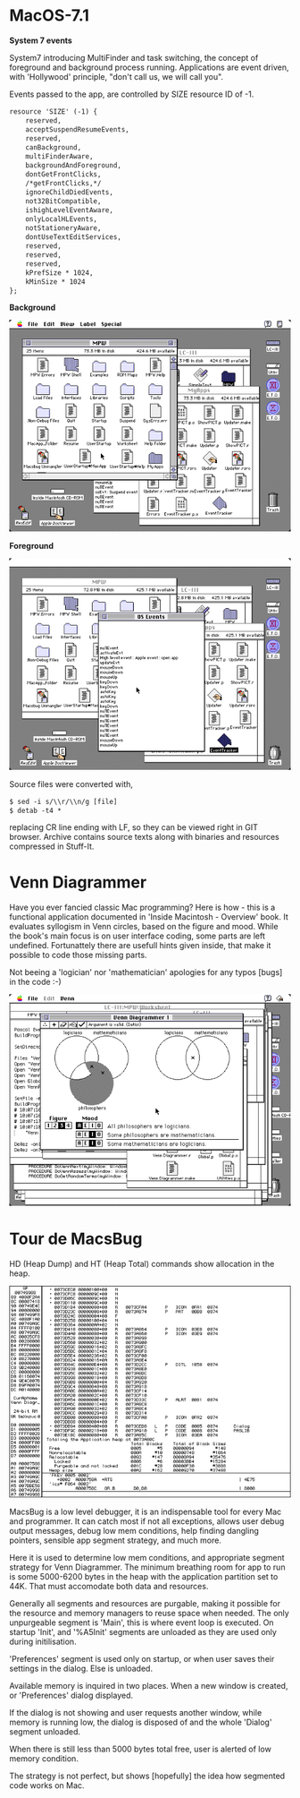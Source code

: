 # MacOS-7.1

**System 7 events**

System7 introducing MultiFinder and task switching, the concept of foreground and background process running. Applications are event driven, with 'Hollywood' principle, "don't call us, we will call you".

Events passed to the app, are controlled by SIZE resource ID of -1.

	resource 'SIZE' (-1) {
		reserved,
		acceptSuspendResumeEvents,
		reserved,
		canBackground,
		multiFinderAware,
		backgroundAndForeground,
		dontGetFrontClicks,
		/*getFrontClicks,*/
		ignoreChildDiedEvents,
		not32BitCompatible,
		ishighLevelEventAware,
		onlyLocalHLEvents,
		notStationeryAware,
		dontUseTextEditServices,
		reserved,
		reserved,
		reserved,
		kPrefSize * 1024,
		kMinSize * 1024
	};

**Background**

![RGB](OS71-Events-bg.png??raw=true "System7 events")

**Foreground**

![RGB](OS71-Events.png??raw=true "System7 events")

Source files were converted with,

	$ sed -i s/\\r/\\n/g [file]
	$ detab -t4 *

replacing CR line ending with LF, so they can be viewed right in GIT browser. Archive contains source texts along with binaries and resources compressed in Stuff-It.


# Venn Diagrammer

Have you ever fancied classic Mac programming? Here is how - this is a functional application documented in 'Inside Macintosh - Overview' book. It evaluates syllogism in Venn circles, based on the figure and mood. While the book's main focus is on user interface coding, some parts are left undefined. Fortunattely there are usefull hints given inside, that make it possible to code those missing parts. 

Not beeing a 'logician' nor 'mathematician' apologies for any typos [bugs] in the code :-) 

![RGB](Syllogism.png??raw=true "Venn diagrams")


# Tour de MacsBug

HD (Heap Dump)  and HT (Heap Total) commands show allocation in the heap.

![RGB](MacsBug.png??raw=true "User Break")

MacsBug is a low level debugger, it is an indispensable tool for every Mac and programmer. It can catch most if not all exceptions, allows user debug output messages, debug low mem conditions, help finding dangling pointers, sensible app segment strategy, and much more.

Here it is used to determine low mem conditions, and appropriate segment strategy for Venn Diagrammer. The minimum breathing room for app to run is some 5000-6200 bytes in the heap with the application partition set to 44K. That must accomodate both data and resources.

Generally all segments and resources are purgable, making it possible for the resource and memory managers to reuse space when needed. The only unpurgeable segment is 'Main', this is where event loop is executed.
On startup 'Init', and '%A5Init' segments are unloaded as they are used only during initilisation. 

'Preferences' segment is used only on startup, or when user saves their settings in the dialog. Else is unloaded.

Available memory is inquired in two places. When a new window is created, or 'Preferences' dialog displayed.

If the dialog is not showing and user requests another window, while memory is running low, the dialog is disposed of and the whole 'Dialog' segment unloaded.

When there is still less than 5000 bytes total free, user is alerted of low memory condition.

The strategy is not perfect, but shows [hopefully] the idea how segmented code works on Mac.

